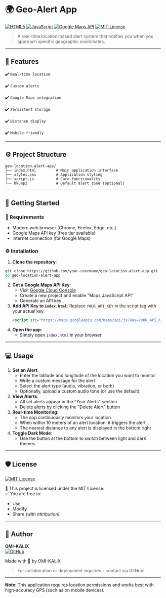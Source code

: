# 🌍 Geo-Alert App
[![HTML5](https://img.shields.io/badge/HTML5-E34F26?logo=html5&logoColor=white)](https://developer.mozilla.org/en-US/docs/Web/HTML)
[![JavaScript](https://img.shields.io/badge/JavaScript-F7DF1E?logo=javascript&logoColor=black)](https://developer.mozilla.org/en-US/docs/Web/JavaScript)
[![Google Maps API](https://img.shields.io/badge/Google_Maps-4285F4?logo=googlemaps&logoColor=white)](https://developers.google.com/maps)
[![MIT License](https://img.shields.io/badge/License-MIT-green.svg)](https://opensource.org/licenses/MIT)
> A real-time location-based alert system that notifies you when you approach specific geographic coordinates.
---
## 📌 Features
✔️ `Real-time location`
    
✔️ `Custom alerts` 

✔️ `Google Maps integration`

✔️ `Persistent storage`

✔️ `Distance display`

✔️ `Mobile-friendly`

---
## ⚙️ Project Structure
```
geo-location-alert-app/
├── index.html         # Main application interface
├── styles.css         # Application styling
├── script.js          # Core functionality
└── hk.mp3             # Default alert tone (optional)
```
---
## 🚀 Getting Started
### 🔧 Requirements
- Modern web browser (Chrome, Firefox, Edge, etc.)
- Google Maps API key (free tier available)
- Internet connection (for Google Maps)
### ⚙️ Installation
1. **Clone the repository**:
```bash
git clone https://github.com/your-username/geo-location-alert-app.git
cd geo-location-alert-app
```
2. **Get a Google Maps API Key**:
   - Visit [Google Cloud Console](https://console.cloud.google.com/)
   - Create a new project and enable "Maps JavaScript API"
   - Generate an API key
3. **Add API Key to `index.html`**:
   Replace `YOUR_API_KEY` in the script tag with your actual key:
   ```html
   <script src="https://maps.googleapis.com/maps/api/js?key=YOUR_API_KEY&callback=initMap" async defer></script>
   ```
4. **Open the app**:
   - Simply open `index.html` in your browser
---
## 💻 Usage
1. **Set an Alert**:
   - Enter the latitude and longitude of the location you want to monitor
   - Write a custom message for the alert
   - Select the alert type (audio, vibration, or both)
   - Optionally, upload a custom audio tone (or use the default)
2. **View Alerts**:
   - All set alerts appear in the "Your Alerts" section
   - Delete alerts by clicking the "Delete Alert" button
3. **Real-time Monitoring**:
   - The app continuously monitors your location
   - When within 10 meters of an alert location, it triggers the alert
   - The nearest distance to any alert is displayed in the bottom right
4. **Toggle Dark Mode**:
   - Use the button at the bottom to switch between light and dark themes
---
## 🛡️ License
[![MIT License](https://img.shields.io/badge/License-MIT-green.svg)](https://opensource.org/licenses/MIT)

📄 This project is licensed under the MIT License.  
✅ You are free to:
- Use
- Modify
- Share 
*(with attribution)*
---
## 👤 Author
**OMI-KALIX**  
[![GitHub](https://img.shields.io/badge/GitHub-Profile-blue?logo=github)](https://github.com/OMI-KALIX)

Made with 💙 by OMI-KALIX  
> For collaboration or deployment inquiries - contact via GitHub!
---
**Note**: This application requires location permissions and works best with high-accuracy GPS (such as on mobile devices).
